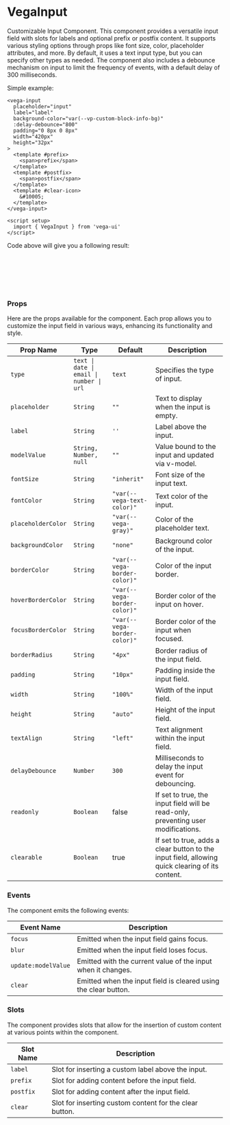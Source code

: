 # VegaInput
Customizable Input Component.
This component provides a versatile input field with slots for labels and optional prefix or postfix content. It supports various styling options through props like font size, color, placeholder attributes, and more.
By default, it uses a text input type, but you can specify other types as needed. The component also includes a debounce mechanism on input to limit the frequency of events, with a default delay of 300 milliseconds.

Simple example:
```vue
<vega-input
  placeholder="input"
  label="label"
  background-color="var(--vp-custom-block-info-bg)"
  :delay-debounce="800"
  padding="0 8px 0 8px"
  width="420px"
  height="32px"
>
  <template #prefix>
    <span>prefix</span>
  </template>
  <template #postfix>
    <span>postfix</span>
  </template>
  <template #clear-icon>
    &#10005;
  </template>
</vega-input>

<script setup>
  import { VegaInput } from 'vega-ui'
</script>

```

Code above will give you a following result:

<div style="height: 80px">
  <vega-input
      placeholder="input"
      label="label"
      background-color="var(--vp-custom-block-info-bg)"
      :delay-debounce="800"
      padding="0 8px 0 8px"
      width="420px"
      height="32px"
    >
      <template v-slot:prefix>
        <slot name="prefix"></slot>
          <span>prefix</span>
      </template>
      <template v-slot:postfix>
        <span>postfix</span>
      </template>
    </vega-input>
</div>

### Props

Here are the props available for the component. Each prop allows you to customize the input field in various ways, enhancing its functionality and style.

| Prop Name          | Type                                     | Default                      | Description                                                                                     |
|--------------------|------------------------------------------|------------------------------|-------------------------------------------------------------------------------------------------|
| `type`             | `text \| date \| email \| number \| url` | `text`                       | Specifies the type of input.                                                                    |
| `placeholder`      | `String`                                 | `""`                         | Text to display when the input is empty.                                                        |
| `label`            | `String`                                 | `''`                         | Label above the input.                                                                          |
| `modelValue`       | `String, Number, null`                   | `""`                         | Value bound to the input and updated via v-model.                                               |
| `fontSize`         | `String`                                 | `"inherit"`                  | Font size of the input text.                                                                    |
| `fontColor`        | `String`                                 | `"var(--vega-text-color)"`   | Text color of the input.                                                                        |
| `placeholderColor` | `String`                                 | `"var(--vega-gray)"`         | Color of the placeholder text.                                                                  |
| `backgroundColor`  | `String`                                 | `"none"`                     | Background color of the input.                                                                  |
| `borderColor`      | `String`                                 | `"var(--vega-border-color)"` | Color of the input border.                                                                      |
| `hoverBorderColor` | `String`                                 | `"var(--vega-border-color)"` | Border color of the input on hover.                                                             |
| `focusBorderColor` | `String`                                 | `"var(--vega-border-color)"` | Border color of the input when focused.                                                         |
| `borderRadius`     | `String`                                 | `"4px"`                      | Border radius of the input field.                                                               |
| `padding`          | `String`                                 | `"10px"`                     | Padding inside the input field.                                                                 |
| `width`            | `String`                                 | `"100%"`                     | Width of the input field.                                                                       |
| `height`           | `String`                                 | `"auto"`                     | Height of the input field.                                                                      |
| `textAlign`        | `String`                                 | `"left"`                     | Text alignment within the input field.                                                          |
| `delayDebounce`    | `Number`                                 | `300`                        | Milliseconds to delay the input event for debouncing.                                           |
| `readonly`         | `Boolean`                                | false                        | If set to true, the input field will be read-only, preventing user modifications.               |
| `clearable`        | `Boolean`                                | true                         | If set to true, adds a clear button to the input field, allowing quick clearing of its content. |

### Events

The component emits the following events:

| Event Name          | Description                                                     |
|---------------------|-----------------------------------------------------------------|
| `focus`             | Emitted when the input field gains focus.                       |
| `blur`              | Emitted when the input field loses focus.                       |
| `update:modelValue` | Emitted with the current value of the input when it changes.    |
| `clear`             | Emitted when the input field is cleared using the clear button. |

### Slots

The component provides slots that allow for the insertion of custom content at various points within the component.

| Slot Name | Description                                             |
|-----------|---------------------------------------------------------|
| `label`   | Slot for inserting a custom label above the input.      |
| `prefix`  | Slot for adding content before the input field.         |
| `postfix` | Slot for adding content after the input field.          |
| `clear`   | Slot for inserting custom content for the clear button. |


<script setup>
import VegaInput from '../../src/components/VegaInput.vue'
</script>
